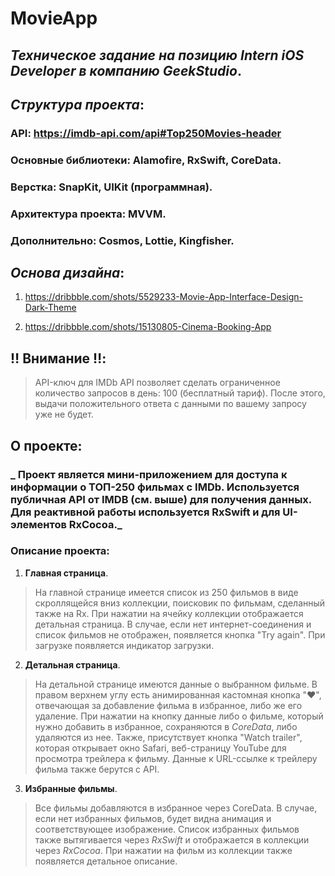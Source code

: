 # **MovieApp**

## _Техническое задание на позицию Intern iOS Developer в компанию GeekStudio_.

## *Структура проекта*: 

### **API**: https://imdb-api.com/api#Top250Movies-header

### **Основные библиотеки**: Alamofire, RxSwift, CoreData.

### **Верстка**: SnapKit, UIKit (программная).

### **Архитектура проекта**: MVVM.

### **Дополнительно**: Cosmos, Lottie, Kingfisher.

## *Основа дизайна*: 
1. https://dribbble.com/shots/5529233-Movie-App-Interface-Design-Dark-Theme

2.  https://dribbble.com/shots/15130805-Cinema-Booking-App

## **‼️ Внимание ‼️**:
> API-ключ для IMDb API позволяет сделать ограниченное количество запросов в день: 100 (бесплатный тариф). После этого, выдачи положительного ответа с данными по вашему запросу уже не будет. 

## О проекте: 

### _ Проект является мини-приложением для доступа к информации о ТОП-250 фильмах с IMDb. Используется публичная API от IMDB (см. выше) для получения данных. Для реактивной работы используется **RxSwift** и для UI-элементов RxCocoa._  

### Описание проекта: 
1. **Главная страница**. 
> На главной странице имеется список из 250 фильмов в виде скроллящейся вниз коллекции, поисковик по фильмам, сделанный также на Rx. При нажатии на ячейку коллекции отображается детальная страница. 
> В случае, если нет интернет-соединения и список фильмов не отображен, появляется кнопка "Try again". 
> При загрузке появляется индикатор загрузки.

2. **Детальная страница**. 
> На детальной странице имеются данные о выбранном фильме. 
> В правом верхнем углу есть анимированная кастомная кнопка "❤️", отвечающая за добавление фильма в избранное, либо же его удаление. При нажатии на кнопку данные либо о фильме, который нужно добавить в избранное, сохраняются в _CoreData_, либо удаляются из нее. 
> Также, присутствует кнопка "Watch trailer", которая открывает окно Safari, веб-страницу YouTube для просмотра трейлера к фильму. Данные к URL-ссылке к трейлеру фильма также берутся с API.

3. **Избранные фильмы**.
> Все фильмы добавляются в избранное через CoreData. 
> В случае, если нет избранных фильмов, будет видна анимация и соответствующее изображение. 
> Список избранных фильмов также вытягивается через _RxSwift_ и отображается в коллекции через _RxCocoa_.
> При нажатии на фильм из коллекции также появляется детальное описание. 

 
